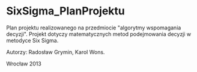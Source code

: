 SixSigma_PlanProjektu
=====================

Plan projektu realizowanego na przedmiocie "algorytmy wspomagania decyzji". 
Projekt dotyczy matematycznych metod podejmowania decyzji w metodyce Six Sigma. 

Autorzy: Radosław Grymin, Karol Wons. 

Wrocław 2013
